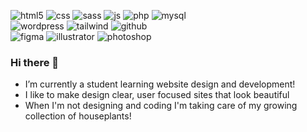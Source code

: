 
![html5](https://img.shields.io/badge/HTML5-E34F26?style=for-the-badge&logo=HTML5&logoColor=white) ![css](https://img.shields.io/badge/CSS3-1572B6?style=for-the-badge&logo=CSS3&logoColor=white) ![sass](https://img.shields.io/badge/Sass-CC6699?style=for-the-badge&logo=Sass&logoColor=black) ![js](https://img.shields.io/badge/JavaScript-F7DF1E?style=for-the-badge&logo=JavaScript&logoColor=black) ![php](https://img.shields.io/badge/PHP-777BB4?style=for-the-badge&logo=PHP&logoColor=white) ![mysql](https://img.shields.io/badge/mysql-4479A1?style=for-the-badge&logo=mysql&logoColor=white) <br>
![wordpress](https://img.shields.io/badge/wordpress-7952B3?style=for-the-badge&logo=wordpress&logoColor=white) ![tailwind](https://img.shields.io/badge/tailwindcss-06B6D4?style=for-the-badge&logo=tailwindcss&logoColor=white) ![github](https://img.shields.io/badge/GitHub-000000?style=for-the-badge&logo=GitHub&logoColor=white) <br>
![figma](https://img.shields.io/badge/Figma-F24E1E?style=for-the-badge&logo=Figma&logoColor=white) ![illustrator](https://img.shields.io/badge/adobeillustrator-FF9A00?style=for-the-badge&logo=adobeillustrator&logoColor=black) ![photoshop](https://img.shields.io/badge/AdobePhotoshop-31A8FF?style=for-the-badge&logo=AdobePhotoshop&logoColor=white)

### Hi there 👋
- I’m currently a student learning website design and development!
- I like to make design clear, user focused sites that look beautiful
- When I'm not designing and coding I'm taking care of my growing collection of houseplants!

